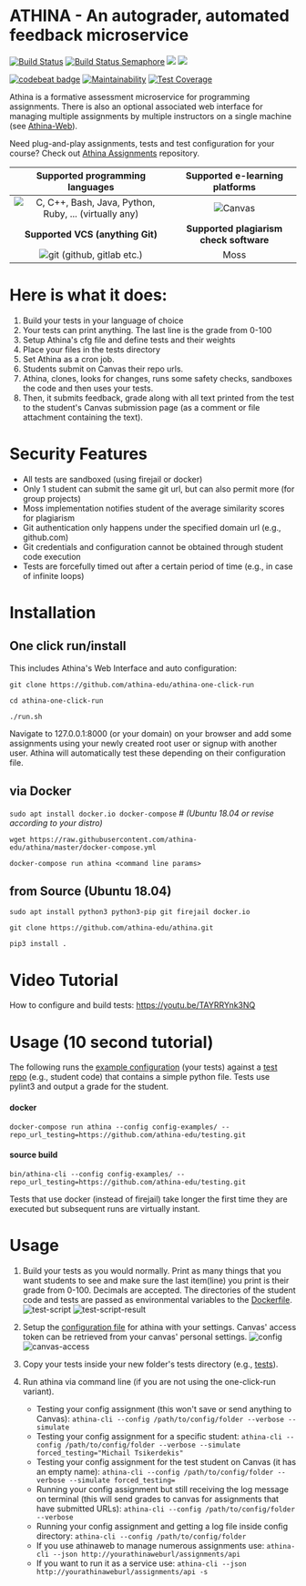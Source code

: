 # ATHINA - An autograder, automated feedback microservice

[![Build Status](https://travis-ci.com/athina-edu/athina.svg?branch=master)](https://travis-ci.com/athina-edu/athina)
[![Build Status Semaphore](https://athina.semaphoreci.com/badges/athina.svg?key=ed440197-2482-4083-aa51-5a6f53213480&style=shields)](https://athina.semaphoreci.com/projects/athina)
[![](https://images.microbadger.com/badges/image/athinaedu/athina.svg)](https://microbadger.com/images/athinaedu/athina "Get your own image badge on microbadger.com")
[![](https://images.microbadger.com/badges/version/athinaedu/athina.svg)](https://microbadger.com/images/athinaedu/athina "Get your own version badge on microbadger.com")

[![codebeat badge](https://codebeat.co/badges/fda271b0-41ae-4835-9e71-2c54855f7402)](https://codebeat.co/projects/github-com-athina-edu-athina-master)
[![Maintainability](https://api.codeclimate.com/v1/badges/d2fc5713b775535b5273/maintainability)](https://codeclimate.com/github/athina-edu/athina/maintainability)
[![Test Coverage](https://api.codeclimate.com/v1/badges/d2fc5713b775535b5273/test_coverage)](https://codeclimate.com/github/athina-edu/athina/test_coverage)



Athina is a formative assessment microservice for programming assignments. There is also an optional associated web interface 
for managing multiple assignments by multiple instructors on a single machine (see [Athina-Web](https://github.com/athina-edu/athina-web)).

Need plug-and-play assignments, tests and test configuration for your course? Check out [Athina Assignments](https://github.com/athina-edu/athina-assignments) repository.

| Supported programming languages        | Supported e-learning platforms           | 
| :-------------: |:-------------:| 
| ![C, C++, Bash, Java, Python, Ruby, ... (virtually any)](docs/img/languages1.png)      | ![Canvas](docs/img/canvas-logo-3.jpg) | 
|   **Supported VCS (anything Git)**      | **Supported plagiarism check software**      |
| ![git (github, gitlab etc.)](docs/img/git.jpg)     | Moss |

# Here is what it does:
1. Build your tests in your language of choice
2. Your tests can print anything. The last line is the grade from 0-100
3. Setup Athina's cfg file and define tests and their weights
4. Place your files in the tests directory
5. Set Athina as a cron job. 
6. Students submit on Canvas their repo urls.
7. Athina, clones, looks for changes, runs some safety checks, sandboxes the code and then uses your tests.
8. Then, it submits feedback, grade along with all text printed from the test to the student's Canvas
submission page (as a comment or file attachment containing the text).

# Security Features
* All tests are sandboxed (using firejail or docker)
* Only 1 student can submit the same git url, but can also permit more (for group projects)
* Moss implementation notifies student of the average similarity scores for plagiarism
* Git authentication only happens under the specified domain url (e.g., github.com)
* Git credentials and configuration cannot be obtained through student code execution
* Tests are forcefully timed out after a certain period of time (e.g., in case of infinite loops)

# Installation
## One click run/install
This includes Athina's Web Interface and auto configuration:

`git clone https://github.com/athina-edu/athina-one-click-run`

`cd athina-one-click-run`

`./run.sh`

Navigate to 127.0.0.1:8000 (or your domain) on your browser and add some assignments
using your newly created root user or signup with another user. Athina will automatically test
these depending on their configuration file.

## via Docker
`sudo apt install docker.io docker-compose` # *(Ubuntu 18.04 or revise according to your distro)*

`wget https://raw.githubusercontent.com/athina-edu/athina/master/docker-compose.yml`

`docker-compose run athina <command line params>`

## from Source (Ubuntu 18.04)
`sudo apt install python3 python3-pip git firejail docker.io`

`git clone https://github.com/athina-edu/athina.git`

`pip3 install .`


# Video Tutorial
How to configure and build tests: https://youtu.be/TAYRRYnk3NQ

# Usage (10 second tutorial)
The following runs the [example configuration](config-examples) (your tests) against a [test repo](https://github.com/athina-edu/testing.git) (e.g., student code) that contains a simple python file. 
Tests use pylint3 and output a grade for the student.

#### docker

`docker-compose run athina --config config-examples/ --repo_url_testing=https://github.com/athina-edu/testing.git`

#### source build


`bin/athina-cli --config config-examples/ --repo_url_testing=https://github.com/athina-edu/testing.git`

Tests that use docker (instead of firejail) take longer the first time they are executed but subsequent runs are virtually instant.

# Usage
1. Build your tests as you would normally. Print as many things that you want students to see and make sure the last 
item(line) you print is their grade from 0-100. Decimals are accepted. The directories of the student code and tests 
are passed as environmental variables to the [Dockerfile](config-examples/Dockerfile).
![test-script](docs/img/test-script.png "Test-Script")
![test-script-result](docs/img/test-script-result.png "Test-Script-Result")

2. Setup the [configuration file](config-examples/assignementsample.cfg) for athina with your settings. Canvas' access token
can be retrieved from your canvas' personal settings.
![config](docs/img/config.png "Config")
![canvas-access](docs/img/canvas-access.png "Canvas-Access")

3. Copy your tests inside your new folder's tests directory (e.g., [tests](config-examples/tests)).

4. Run athina via command line (if you are not using the one-click-run variant).
    * Testing your config assignment (this won't save or send anything to Canvas): 
    `athina-cli --config /path/to/config/folder --verbose --simulate`
    * Testing your config assignment for a specific student:
    `athina-cli --config /path/to/config/folder --verbose --simulate forced_testing="Michail Tsikerdekis"`
    * Testing your config assignment for the test student on Canvas (it has an empty name):
    `athina-cli --config /path/to/config/folder --verbose --simulate forced_testing=`
    * Running your config assignment but still receiving the log message on terminal (this will send grades to canvas for assignments that have submitted URLs):
    `athina-cli --config /path/to/config/folder --verbose`
    * Running your config assignment and getting a log file inside config directory:
    `athina-cli --config /path/to/config/folder`
    * If you use athinaweb to manage numerous assignments use:
    `athina-cli --json http://yourathinaweburl/assignments/api`
    * If you want to run it as a service use:
    `athina-cli --json http://yourathinaweburl/assignments/api -s`
